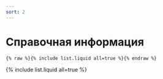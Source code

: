 ```yaml
---
sort: 2
---
```


# Справочная информация

```
{% raw %}{% include list.liquid all=true %}{% endraw %}
```

{% include list.liquid all=true %}
